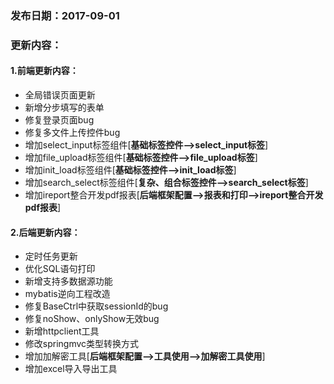 ### 发布日期：2017-09-01

### 更新内容：

#### 1.前端更新内容：

* 全局错误页面更新
* 新增分步填写的表单
* 修复登录页面bug
* 修复多文件上传控件bug
* 增加select_input标签组件[**基础标签控件--&gt;select_input标签**]
* 增加file_upload标签组件[**基础标签控件--&gt;file_upload标签**]
* 增加init_load标签组件[**基础标签控件--&gt;init_load标签**]
* 增加search_select标签组件[**复杂、组合标签控件--&gt;search_select标签**]
* 增加ireport整合开发pdf报表[**后端框架配置--&gt;报表和打印--&gt;ireport整合开发pdf报表**]

#### 2.后端更新内容：

* 定时任务更新
* 优化SQL语句打印
* 新增支持多数据源功能
* mybatis逆向工程改造
* 修复BaseCtrl中获取sessionId的bug
* 修复noShow、onlyShow无效bug
* 新增httpclient工具
* 修改springmvc类型转换方式
* 增加加解密工具[**后端框架配置--&gt;工具使用--&gt;加解密工具使用**]
* 增加excel导入导出工具


